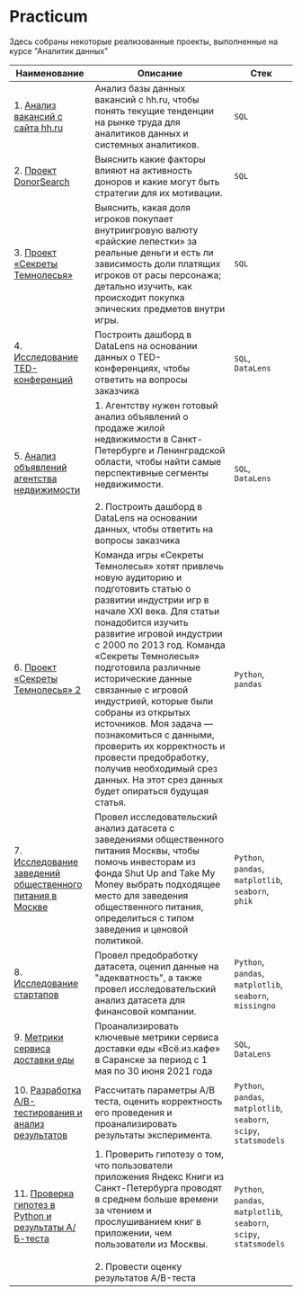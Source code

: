 # Practicum

Здесь собраны некоторые реализованные проекты, выполненные на курсе "Аналитик данных"

| Наименование       | Описание                         | Стек              |
| ------------------ | ------------------------------ | ----------------- |
| 1. [Анализ вакансий с сайта hh.ru](https://github.com/AlexeyKoznov/Portfolio/tree/b9c3dba54346b185d66928ad5560ec08ea2ea734/Practicum/%D0%90%D0%BD%D0%B0%D0%BB%D0%B8%D0%B7%20%D0%BE%D0%B1%D1%8A%D1%8F%D0%B2%D0%BB%D0%B5%D0%BD%D0%B8%D0%B9%20%D1%81%20%D1%81%D0%B0%D0%B9%D1%82%D0%B0%20HHRU) | Анализ базы данных вакансий с hh.ru, чтобы понять текущие тенденции на рынке труда для аналитиков данных и системных аналитиков.    | `SQL` |
| 2. [Проект DonorSearch](https://github.com/AlexeyKoznov/Portfolio/tree/3e614cf11ff629e025a446ab137473fb43944cc6/Practicum/%20%20%20%20%D0%9F%D1%80%D0%BE%D0%B5%D0%BA%D1%82%20DonorSearch) |Выяснить какие факторы влияют на активность доноров и какие могут быть стратегии для их мотивации. | `SQL` |
| 3. [Проект «Секреты Темнолесья»](https://github.com/AlexeyKoznov/Portfolio/tree/main/Practicum/%D0%9F%D1%80%D0%BE%D0%B5%D0%BA%D1%82%20%C2%AB%D0%A1%D0%B5%D0%BA%D1%80%D0%B5%D1%82%D1%8B%20%D0%A2%D0%B5%D0%BC%D0%BD%D0%BE%D0%BB%D0%B5%D1%81%D1%8C%D1%8F%C2%BB) |Выяснить, какая доля игроков покупает внутриигровую валюту «райские лепестки» за реальные деньги и есть ли зависимость доли платящих игроков от расы персонажа; детально изучить, как происходит покупка эпических предметов внутри игры. | `SQL` |
| 4. [Исследование TED-конференций](https://github.com/AlexeyKoznov/Portfolio/tree/main/Practicum/%D0%98%D1%81%D1%81%D0%BB%D0%B5%D0%B4%D0%BE%D0%B2%D0%B0%D0%BD%D0%B8%D0%B5%20TED-%D0%BA%D0%BE%D0%BD%D1%84%D0%B5%D1%80%D0%B5%D0%BD%D1%86%D0%B8%D0%B9) |Построить дашборд в DataLens на основании данных о TED-конференциях, чтобы ответить на вопросы заказчика | `SQL`, `DataLens` |
| 5. [Анализ объявлений агентства недвижимости](https://github.com/AlexeyKoznov/Portfolio/tree/main/Practicum/%D0%90%D0%BD%D0%B0%D0%BB%D0%B8%D0%B7%20%D0%BE%D0%B1%D1%8A%D1%8F%D0%B2%D0%BB%D0%B5%D0%BD%D0%B8%D0%B9%20%D0%B0%D0%B3%D0%B5%D0%BD%D1%81%D1%82%D0%B2%D0%B0%20%D0%BD%D0%B5%D0%B4%D0%B2%D0%B8%D0%B6%D0%B8%D0%BC%D0%BE%D1%81%D1%82%D0%B8) |1. Агентству нужен готовый анализ объявлений о продаже жилой недвижимости в Санкт-Петербурге и Ленинградской области, чтобы найти самые перспективные сегменты недвижимости. <br> <br> 2. Построить дашборд в DataLens на основании данных, чтобы ответить на вопросы заказчика | `SQL`, `DataLens` |
| 6. [Проект «Секреты Темнолесья» 2](https://github.com/AlexeyKoznov/Portfolio/tree/main/Practicum/%D0%9F%D1%80%D0%BE%D0%B5%D0%BA%D1%82%20%C2%AB%D0%A1%D0%B5%D0%BA%D1%80%D0%B5%D1%82%D1%8B%20%D0%A2%D0%B5%D0%BC%D0%BD%D0%BE%D0%BB%D0%B5%D1%81%D1%8C%D1%8F%C2%BB%202) |Команда игры «Секреты Темнолесья» хотят привлечь новую аудиторию и подготовить статью о развитии индустрии игр в начале XXI века. Для статьи понадобится изучить развитие игровой индустрии с 2000 по 2013 год. Команда «Секреты Темнолесья» подготовила различные исторические данные связанные с игровой индустрией, которые были собраны из открытых источников. Моя задача — познакомиться с данными, проверить их корректность и провести предобработку, получив необходимый срез данных. На этот срез данных будет опираться будущая статья. | `Python`, `pandas` |
| 7. [Исследование заведений общественного питания в Москве](https://github.com/AlexeyKoznov/Portfolio/tree/main/Practicum/%D0%98%D1%81%D1%81%D0%BB%D0%B5%D0%B4%D0%BE%D0%B2%D0%B0%D0%BD%D0%B8%D0%B5%20%D0%B7%D0%B0%D0%B2%D0%B5%D0%B4%D0%B5%D0%BD%D0%B8%D0%B9%20%D0%BE%D0%B1%D1%89%D0%B5%D1%81%D1%82%D0%B2%D0%B5%D0%BD%D0%BD%D0%BE%D0%B3%D0%BE%20%D0%BF%D0%B8%D1%82%D0%B0%D0%BD%D0%B8%D1%8F%20%D0%B2%20%D0%9C%D0%BE%D1%81%D0%BA%D0%B2%D0%B5) |Провел исследовательский анализ датасета с заведениями общественного питания Москвы, чтобы помочь инвесторам из фонда Shut Up and Take My Money выбрать подходящее место для заведения общественного питания, определиться с типом заведения и ценовой политикой. | `Python`, `pandas`, `matplotlib`, `seaborn`, `phik` |
| 8. [Исследование стартапов](https://github.com/AlexeyKoznov/Portfolio/tree/main/Practicum/%D0%9F%D1%80%D0%BE%D0%B5%D0%BA%D1%82%20%D0%B8%D1%81%D1%81%D0%BB%D0%B5%D0%B4%D0%BE%D0%B2%D0%B0%D0%BD%D0%B8%D0%B5%20%D1%81%D1%82%D0%B0%D1%80%D1%82%D0%B0%D0%BF%D0%BE%D0%B2) |Провел предобработку датасета, оценил данные на "адекватность", а также провел исследовательский анализ датасета для финансовой компании. | `Python`, `pandas`, `matplotlib`, `seaborn`, `missingno` |
| 9. [Метрики сервиса доставки еды](https://github.com/AlexeyKoznov/Portfolio/tree/main/Practicum/%D0%9C%D0%B5%D1%82%D1%80%D0%B8%D0%BA%D0%B8%20%D1%81%D0%B5%D1%80%D0%B2%D0%B8%D1%81%D0%B0%20%D0%B4%D0%BE%D1%81%D1%82%D0%B0%D0%B2%D0%BA%D0%B8%20%D0%B5%D0%B4%D1%8B) | Проанализировать ключевые метрики сервиса доставки еды «Всё.из.кафе» в Саранске за период с 1 мая по 30 июня 2021 года | `SQL`, `DataLens` |
| 10. [Разработка A/B-тестирования и анализ результатов](https://github.com/AlexeyKoznov/Portfolio/tree/main/Practicum/%D0%A0%D0%B0%D0%B7%D1%80%D0%B0%D0%B1%D0%BE%D1%82%D0%BA%D0%B0%20%D0%B8%20%D0%B0%D0%BD%D0%B0%D0%BB%D0%B8%D0%B7%20%D1%80%D0%B5%D0%B7%D1%83%D0%BB%D1%8C%D1%82%D0%B0%D1%82%D0%BE%D0%B2%20A%5CB-%D1%82%D0%B5%D1%81%D1%82%D0%B8%D1%80%D0%BE%D0%B2%D0%B0%D0%BD%D0%B8%D1%8F) |Рассчитать параметры А/B теста, оценить корректность его проведения и проанализировать результаты эксперимента. | `Python`, `pandas`, `matplotlib`, `seaborn`, `scipy`, `statsmodels` |
| 11. [Проверка гипотез в Python и результаты А/Б-теста](https://github.com/AlexeyKoznov/Portfolio/tree/main/Practicum/%D0%9F%D1%80%D0%BE%D0%B2%D0%B5%D1%80%D0%BA%D0%B0%20%D0%B3%D0%B8%D0%BF%D0%BE%D1%82%D0%B5%D0%B7%20%D0%B2%20Python%20%D0%B8%20%D1%80%D0%B5%D0%B7%D1%83%D0%BB%D1%8C%D1%82%D0%B0%D1%82%D1%8B%20%D0%90%5C%D0%91-%D1%82%D0%B5%D1%81%D1%82%D0%B0) | 1. Проверить гипотезу о том, что пользователи приложения Яндекс Книги из Санкт-Петербурга проводят в среднем больше времени за чтением и прослушиванием книг в приложении, чем пользователи из Москвы. <br> <br> 2. Провести оценку результатов A/B-теста| `Python`, `pandas`, `matplotlib`, `seaborn`, `scipy`, `statsmodels` |


